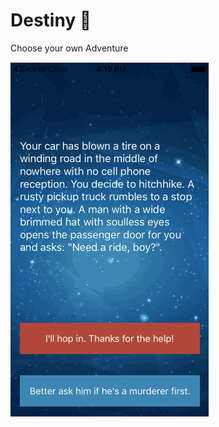 # Destiny 🌄
Choose your own Adventure

![Finished App](https://github.com/Z1Ranger/Destiny/blob/master/readme/app.gif)
